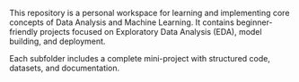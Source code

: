 This repository is a personal workspace for learning and implementing core concepts of Data Analysis and Machine Learning. It contains beginner-friendly projects focused on Exploratory Data Analysis (EDA), model building, and deployment.

Each subfolder includes a complete mini-project with structured code, datasets, and documentation.
